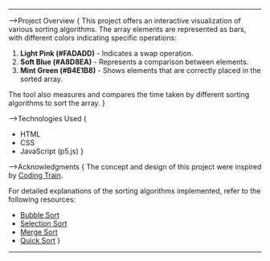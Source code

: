 
---

-->Project Overview
{
This project offers an interactive visualization of various sorting algorithms. The array elements are represented as bars, with different colors indicating specific operations:

1. **Light Pink (#FADADD)** - Indicates a swap operation.
2. **Soft Blue (#A8D8EA)** - Represents a comparison between elements.
3. **Mint Green (#B4E1B8)** - Shows elements that are correctly placed in the sorted array.

The tool also measures and compares the time taken by different sorting algorithms to sort the array.
}

-->Technologies Used
{
- HTML
- CSS
- JavaScript (p5.js)
}


-->Acknowledgments
{
The concept and design of this project were inspired by [Coding Train](https://shubh67678.github.io/sorting-visualizer).

For detailed explanations of the sorting algorithms implemented, refer to the following resources:

- [Bubble Sort](https://en.wikipedia.org/wiki/Bubble_sort)
- [Selection Sort](https://en.wikipedia.org/wiki/Selection_sort)
- [Merge Sort](https://en.wikipedia.org/wiki/Merge_sort)
- [Quick Sort](https://en.wikipedia.org/wiki/Quicksort)
}
---
